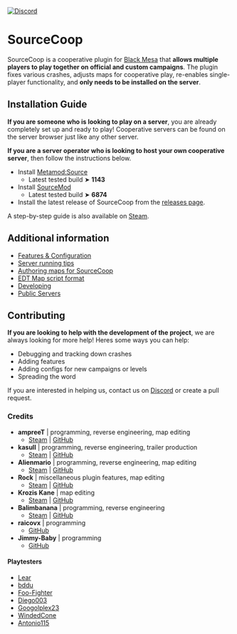 [![Discord](https://img.shields.io/discord/973591793117564988.svg?label=&logo=discord&logoColor=ffffff&color=7389D8&labelColor=6A7EC2)](https://discord.gg/Fh77rxQaEB)

# SourceCoop

SourceCoop is a cooperative plugin for [Black Mesa](https://store.steampowered.com/app/362890/Black_Mesa/ "Black Mesa") that __allows multiple players to play together on official and custom campaigns__. The plugin fixes various crashes, adjusts maps for cooperative play, re-enables single-player functionality, and __only needs to be installed on the server__.

## Installation Guide
__If you are someone who is looking to play on a server__, you are already completely set up and ready to play! Cooperative servers can be found on the server browser just like any other server.

__If you are a server operator who is looking to host your own cooperative server__, then follow the instructions below.
- Install [Metamod:Source](https://www.sourcemm.net/downloads.php?branch=stable)
	- Latest tested build ➤ __1143__
- Install [SourceMod](https://www.sourcemod.net/downloads.php?branch=stable)
	- Latest tested build ➤ __6874__
- Install the latest release of SourceCoop from the [releases page](https://github.com/ampreeT/SourceCoop/releases).

A step-by-step guide is also available on [Steam](https://steamcommunity.com/sharedfiles/filedetails/?id=2200247356).

## Additional information
- [Features & Configuration](https://github.com/ampreeT/SourceCoop/wiki/Features-&-Configuration)
- [Server running tips](https://github.com/ampreeT/SourceCoop/wiki/Server-running-tips)
- [Authoring maps for SourceCoop](https://github.com/ampreeT/SourceCoop/wiki/Authoring-maps-for-SourceCoop)
- [EDT Map script format](https://github.com/ampreeT/SourceCoop/wiki/EDT---Map-script-format)
- [Developing](https://github.com/ampreeT/SourceCoop/wiki/Developing)
- [Public Servers](https://github.com/ampreeT/SourceCoop/wiki/Public-Servers)

## Contributing
__If you are looking to help with the development of the project__, we are always looking for more help! Heres some ways you can help:
- Debugging and tracking down crashes
- Adding features
- Adding configs for new campaigns or levels
- Spreading the word

If you are interested in helping us, contact us on [Discord](https://discord.gg/Fh77rxQaEB) or create a pull request.

### Credits
- __ampreeT__ | programming, reverse engineering, map editing
	- [Steam](https://steamcommunity.com/id/ampreeT) | [GitHub](https://github.com/ampreeT)
- __kasull__ | programming, reverse engineering, trailer production
	- [Steam](https://steamcommunity.com/id/kasull/) | [GitHub](https://github.com/kasullian)
- __Alienmario__ | programming, reverse engineering, map editing
	- [Steam](https://steamcommunity.com/id/4oM0/) | [GitHub](https://github.com/Alienmario)
- __Rock__ | miscellaneous plugin features, map editing
	- [Steam](https://steamcommunity.com/id/Rock48/) | [GitHub](https://github.com/Rock48)
- __Krozis Kane__ | map editing
	- [Steam](https://steamcommunity.com/id/Krozis_Kane/) | [GitHub](https://github.com/KrozisKane)
- __Balimbanana__ | programming, reverse engineering
	- [Steam](https://steamcommunity.com/id/Balimbanana/) | [GitHub](https://github.com/Balimbanana)
- __raicovx__ | programming
	- [GitHub](https://github.com/raicovx)
- __Jimmy-Baby__ | programming
	- [GitHub](https://github.com/Jimmy-Baby)
#### Playtesters
- [Lear](https://steamcommunity.com/id/SKGNick)
- [bddu](https://steamcommunity.com/id/bddu/)
- [Foo-Fighter](https://steamcommunity.com/id/GumpForest/)
- [Diego003](https://steamcommunity.com/id/Diego63212/)
- [Googolplex23](https://steamcommunity.com/id/pandlfisher/)
- [WindedCone](https://steamcommunity.com/id/AceOak57/)
- [Antonio115](https://steamcommunity.com/profiles/76561198880559068/)
